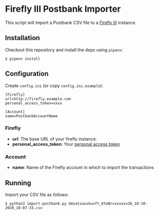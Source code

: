 Firefly III Postbank Importer
=============================

This script will import a Postbank CSV file to a [Firefly
III](https://github.com/firefly-iii/firefly-iii) instance.

Installation
------------

Checkout this repository and install the deps using `pipenv`:

```
$ pipenv install
```

Configuration
-------------

Create `config.ini` (or copy `config.ini.example`):

```
[Firefly]
url=http://firefly.example.com
personal_access_token=xxxx

[Account]
name=PostbankAccountName
```

### Firefly

- **url**: The base URL of your firefly instance.
- **personal_access_token**: Your [personal access token](https://firefly-iii.gitbook.io/firefly-iii-bunq-importer/installing-and-running/configure#personal-access-token)

### Account

- **name**: Name of the Firefly account in which to import the transactions

Running
-------

Import your CSV file as follows:

```
$ python3 import-postbank.py Umsatzauskunft_KtoNrxxxxxxx26_10-10-2020_10-07-33.csv
```
